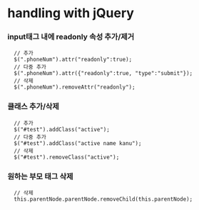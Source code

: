# handling with jQuery

### input태그 내에 readonly 속성 추가/제거
```
  // 추가
  $(".phoneNum").attr("readonly":true);
  // 다중 추가
  $(".phoneNum").attr({"readonly":true, "type":"submit"});
  // 삭제
  $(".phoneNum").removeAttr("readonly");
```

### 클래스 추가/삭제
```
  // 추가
  $("#test").addClass("active");
  // 다중 추가
  $("#test").addClass("active name kanu");
  // 삭제
  $("#test").removeClass("active");
```

### 원하는 부모 태그 삭제
```
  // 삭제
  this.parentNode.parentNode.removeChild(this.parentNode);
```

